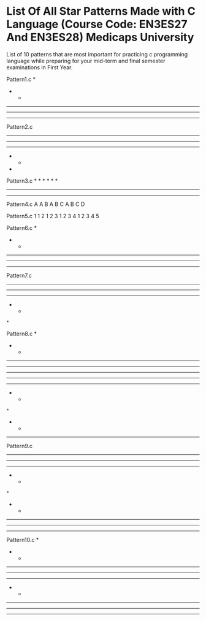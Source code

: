 # List Of All Star Patterns Made with C Language (Course Code: EN3ES27 And EN3ES28) Medicaps University
List of 10 patterns that are most important for practicing c programming language while preparing for your mid-term and final semester examinations in First Year.  

Pattern1.c
* 
* * 
* * * 
* * * * 
* * * * * 

Pattern2.c 
* * * * * 
* * * * 
* * * 
* * 
* 

Pattern3.c
        * 
      * * 
    * * * 
  * * * * 
* * * * *

Pattern4.c
A 
A B 
A B C 
A B C D 

Pattern5.c
1 
1 2 
1 2 3 
1 2 3 4 
1 2 3 4 5 

Pattern6.c
    * 
   * * 
  * * * 
 * * * * 
* * * * * 

Pattern7.c
* * * * * 
 * * * * 
  * * * 
   * * 
    * 

Pattern8.c
    * 
   * * 
  * * * 
 * * * * 
* * * * * 
 * * * * 
  * * * 
   * * 
    * 
   * * 
  * * * 

Pattern9.c
* * * * * 
 * * * * 
  * * * 
   * * 
    * 
   * * 
  * * * 
 * * * * 
* * * * *

Pattern10.c
  * 
  * * 
  * * * 
  * * * * 
* * * * * * 
* * 
* * * 
* * * * 
* * * * *
